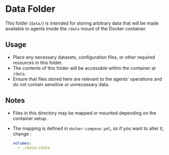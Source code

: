 # Data Folder

This folder (`data/`) is intended for storing arbitrary data that will be made available to agents inside the `/data` mount of the Docker container.

## Usage

- Place any necessary datasets, configuration files, or other required resources in this folder.
- The contents of this folder will be accessible within the container at `/data`.
- Ensure that files stored here are relevant to the agents' operations and do not contain sensitive or unnecessary data.

## Notes

- Files in this directory may be mapped or mounted depending on the container setup.
- The mapping is defined in `docker-compose.yml`, so if you want to alter it, change :

  ```yaml
  volumes:
    - ./data:/data
